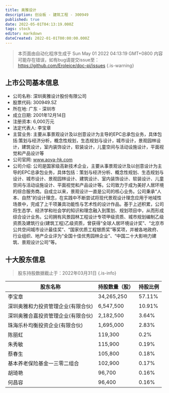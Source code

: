 ```yaml
---
title: 奥雅设计
description: 创业板 - 建筑工程 - 300949
published: true
date: 2022-05-01T04:13:19.000Z
tags: stock
editor: markdown
dateCreated: 2022-01-01T00:00:00.000Z
---
```


> 本页面由自动化程序生成于 Sun May 01 2022 04:13:19 GMT+0800
> 内容可能存在错误，如有bug请提交issue至：https://github.com/Eroleice/doc-pi/issues
{.is-warning}

## 上市公司基本信息
- 公司名称: 深圳奥雅设计股份有限公司
- 股票代码: 300949.SZ
- 所在地: 广东 - 深圳市
- 成立日期: 2001年12月14日
- 注册资本: 6,000万元
- 法定代表人: 李宝章
- 主营业务: 主要从事景观设计及以创意设计为主导的EPC总承包业务，具体包括:策划与经济分析，概念性规划，生态规划与设计，城市设计，景观园林设计，建筑设计，室内装饰设计，软装设计，儿童空间与活动设施设计，平面视觉和产品设计等
- 公司官网: www.aoya-hk.com
- 公司介绍: 公司是国家级高新技术企业，主要从事景观设计及以创意设计为主导的EPC总承包业务，具体包括：策划与经济分析、概念性规划、生态规划与设计、城市设计、景观园林设计、建筑设计、室内装饰设计、软装设计、儿童空间与活动设施设计、平面视觉和产品设计等。公司致力于成为美好人居环境的综合服务商。自成立以来，景观设计一直是公司的核心业务。公司秉承“人本、自然”的设计理念，在实践中不断尝试将现代景观设计理念应用于地域性场景中，完成了上千项兼具功能性与艺术性的设计作品。基于上述积累，公司将生态学、经济学和社会学的知识和理念融入到策划、规划项目中，从而形成综合设计业务。公司拥有风景园林工程设计专项甲级资质、城市规划编制乙级资质及建筑行业(建筑工程)乙级资质，曾获得“全球人居环境设计奖”、“北京市公共空间城市设计最佳奖”、“国家优质工程银质奖”等奖项，并被各地政府、行业组织、地产企业评为“全国十佳优秀园林企业”、“中国二十大影响力建筑、景观设计公司”等。


## 十大股东信息
> 股东持股数据截止于：2022年03月31日
{.is-info}

| 股东名称 | 持股数量（股） | 持股比例 |
| --- | --- | --- |
| 李宝章 | 34,265,250 | 57.11% |
| 深圳奥雅和力投资管理企业(有限合伙) | 6,547,500 | 10.91% |
| 深圳奥雅合嘉投资管理企业(有限合伙) | 2,182,500 | 3.64% |
| 珠海乐朴均衡投资企业(有限合伙) | 1,695,000 | 2.83% |
| 陈丽虹 | 119,300 | 0.2% |
| 朱秀敏 | 115,900 | 0.19% |
| 蔡春生 | 105,800 | 0.18% |
| 基本养老保险基金一三零二组合 | 102,900 | 0.17% |
| 胡琦艳 | 96,700 | 0.16% |
| 何昌容 | 96,400 | 0.16% |




